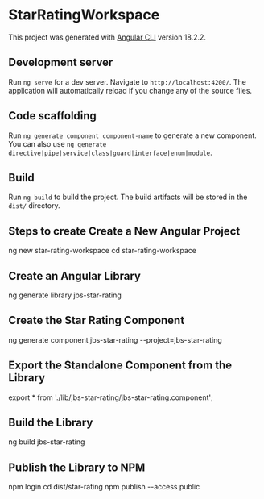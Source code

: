 # StarRatingWorkspace

This project was generated with [Angular CLI](https://github.com/angular/angular-cli) version 18.2.2.

## Development server

Run `ng serve` for a dev server. Navigate to `http://localhost:4200/`. The application will automatically reload if you change any of the source files.

## Code scaffolding

Run `ng generate component component-name` to generate a new component. You can also use `ng generate directive|pipe|service|class|guard|interface|enum|module`.

## Build

Run `ng build` to build the project. The build artifacts will be stored in the `dist/` directory.

## Steps to create Create a New Angular Project

ng new star-rating-workspace
cd star-rating-workspace

## Create an Angular Library

ng generate library jbs-star-rating

## Create the Star Rating Component

ng generate component jbs-star-rating --project=jbs-star-rating

## Export the Standalone Component from the Library

export * from './lib/jbs-star-rating/jbs-star-rating.component';

## Build the Library

ng build jbs-star-rating

## Publish the Library to NPM

npm login
cd dist/star-rating
npm publish --access public

